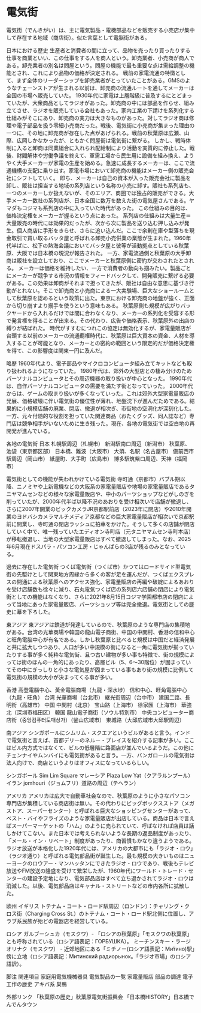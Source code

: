 # 電気街

電気街（でんきがい）は、主に電気製品・電機部品などを販売する小売店が集中して存在する地域（商店街）。似た言葉として電脳街がある。

日本における歴史
生産者と消費者の間に立って、品物を売ったり買ったりする仕事を商業といい、この仕事をする人を商人という。卸売業者、小売商が商人である。卸売業者の別名は問屋という。問屋の機能で最も重要な点は需給調整の機能とされ、これにより品物の価格が決定される。
戦前の家電流通の特徴として、まず全体のリーダーシップを卸売業者がとっていたことがある。GMSのようなチェーンストアが生まれる以前は、卸売商の流通ルートを通してメーカーは全国の市場へ販売していた。
1930年代に家電は上層階級に普及するにとどまっていたが、大衆商品としてラジオがあった。卸売商の中には部品を作らせ、組み立てさせ、ラジオを販売している会社もあった。家内工業の下請けを系列化する仕組みがそこにあり、卸売商の実力は大きなものがあった。対してラジオ商は修理や電子部品を扱う零細小売商だった。戦後、電気街に小売商が集まった理由の一つに、その地に卸売商が存在した点があげられる。戦前の秋葉原は広瀬、山際、広岡しかなかったが、ともかく問屋街は電気街に繋がる。
しかし、戦時体制に入ると卸商は同業組合に入れられ配給制により活動を実質的に停止した。戦後、財閥解体や労働争議を終えて、軍需工場から民生用に設備を組み換え、ようやく大手メーカーが家電の生産を始める。急速に成長するメーカーは、ここで流通機構の支配に乗り出す。家電市場において卸売商の機能はメーカー側の販売会社にシフトしていく。
即ち、メーカーは自己の資本が入った販売会社に製品を卸し、販社は担当する地域の系列店という名称の小売に卸す。販社も系列店も、一つのメーカーしか扱えないが、そのエリア、商圏では独占的販売ができる。大手メーカー数社の系列店が、日本全国に数万を数えた街の電気屋さんである。ヤマダもコジマも系列店の中に入っていた時代があった。
この仕組みの目的は、価格決定権をメーカーが握るという点にあった。
系列店の仕組みは大量生産＝大量販売の時代には効果的だったが、次から次に製品を送り込む押し込みが発生。個人商店に手形をきらせ、さらに追い込んだ。ここで余剰在庫や型落ちを現金取引で買い取るバッタ屋と呼ばれる卸売小売併業の業態が生まれた。1960年代半ばに、松下の熱海会議においてバッタ屋と彼等が活動拠点としている秋葉原、大阪では日本橋の現況が報告された。
一方、家電流通側と秋葉原の大手卸商は販社を設立しており、ここでメーカーと秋葉原側に密約が交わされたとされる。
メーカーは価格を維持したい、一方で消費者の動向も掴みたい。製品ごとにメーカーが競争する市況の情報をフィードバックして、開発販売に繋げる必要がある。この効果は卸商がそれまで担ってきたが、販社は自由な意思に基づき行動がとれない。そこで卸売商と小売商による一大実験場、巨大なショールームとして秋葉原を認めるという政策に出た。東京における卸売商の地盤が強く、正面から切り崩すより搦手を使うという意味もある。
秋葉原側も規模が広がりバックヤードから入れるだけでは間に合わなくなり、メーカーの系列化を受容する形で発言権を得ることが出来る。その代わり、広告や価格表示、秋葉原外の出店の縛りが結ばれた。
時代がすすむにつれこの協定は無効化するが、家電量販店が台頭する以前のメーカーの流通覇権時代に、秋葉原は巨大資本の資金、人材を導入することが可能となり、メーカーとの密約の範囲という限定的だが価格決定権を得て、この影響度は関東一円に及んだ。

略歴
1960年代より、電子部品やマイクロコンピュータ組み立てキットなども取り扱われるようになっていた。
1980年代は、郊外の大型店との棲み分けのためパーソナルコンピュータとその周辺機器の取り扱いが中心となった。
1990年代は、自作パーソナルコンピュータの需要を満たす街となっていった。
2000年代からは、ゲームの取まり扱いが多くなっていった。これは郊外大型家電量販店の発展、価格破壊に伴い電気街の優位性が薄れ、地盤沈下が進んだためである。結果的に小規模店舗の廃業、閉店、撤退が相次ぎ、市街地の空洞化が深刻化した。一方、元々付随的な役割を担っていた関連商品（おたくグッズ、同人誌など）専門店は競争相手がいないために生き残った。現在、各地の電気街では空白地の再開発が進んでいる。

各地の電気街
日本
札幌駅周辺（札幌市）
新潟駅南口周辺（新潟市）
秋葉原、池袋（東京都区部）
日本橋、難波（大阪市）
大須、名駅（名古屋市）
備前西市駅周辺（岡山市）
紙屋町、大手町（広島市）
博多駅筑紫口周辺、天神（福岡市）

電気街としての機能が失われかけている電気街
寺町通（京都市）バブル期以降、ニノミヤや上新電機などの大阪系の家電量販店や地場の家電量販店であるタニヤマムセンなどの様々な家電量販店や、中小のパーツショップなどがしのぎを削っていたが、2000年代半ば以降不況のあおりを受け相次いで店舗が撤退し、さらに2007年開業のビックカメラJR京都駅前店（2023年に閉店）や2010年開業のヨドバシカメラマルチメディア京都などの巨大家電量販店が相次いで京都駅前に開業し、寺町通の閉店ラッシュに拍車をかけた。そうして多くの店舗が閉店していく中で、唯一残っていたエディオン寺町店（元タニヤマムセン寺町本店）が移転撤退し、当地の大型家電量販店はすべて撤退してしまった。なお、2025年6月現在ドスパラ・パソコン工房・じゃんぱらの3店が残るのみとなっている。

過去に存在した電気街
つくば電気街（つくば市）かつてはロードサイド型電気街の先駆けとして関東地方周縁から多くの客が足を運んだが、つくばエクスプレスの開通による秋葉原へのアクセス強化、家電量販店の再編や破綻によるあおりを受け店舗数も徐々に減り、石丸電気つくば店の系列店六店舗の閉店により電気街としての機能はなくなり、さらに2021年8月15日コジマ学園都市店の閉店によって当地にあった家電量販店、パーツショップ等は完全撤退。電気街としての歴史に幕を下ろした。

東アジア
東アジアは鉄道が発達しているので、秋葉原のような専門店の集積地がある。台湾の光華商場や韓国の龍山電子商街、中国の中関村、香港の信和中心と旺角電脳中心が有名である。しかし秋葉原と比べると規模は中国だと経済発展と共に拡大しつつあり、人口が多い中規模の街になると一角に電気街が揃っていたりする事が多く純粋な電気街、且つ古い建物が多い事も特徴で、街の規模によっては街のほんの一角的にあったり、高層ビル（5、6〜30階位）が固まっていてその中にぎっしりと小さな電気屋が固まっている事もあり街の規模に比例して電気街の規模の大小が決まってくる事が多い。

香港
高登電腦中心、黃金電腦商場（九龍・深水埗）
信和中心、旺角電腦中心（九龍・旺角）
台湾
光華商場（台北市）
継光街周辺（台中市）
建国二路、長明街（高雄市）
中国
中関村（北京）
宝山路（上海市）
徐家匯（上海市）
華強北（深圳市福田区）
韓国
龍山電子商街（ソウル特別市）
中央コンピューター商店街（중앙컴퓨터도매상가）（釜山広域市）
東城路（大邱広域市大邱駅周辺）

南アジア
シンガポールにシムリム・スクエアというビルがあると言う。インドで電気街と言えば、首都デリーのネルー・プレイスを紹介する記事が多い。ここはビル内方式ではなくて、ビルの低層階に路面店が並んでいるようだ。この他にチェンナイやムンバイにも電気街があると言う。一方、バンガロールの電気街は法人向けで、商店というよりはオフィスになっているらしい。

シンガポール
Sim Lim Square
マレーシア
Plaza Low Yat（クアラルンプール）
イラン
jomhouri（ジョムフリ）道路の周辺（テヘラン）

アメリカ
アメリカは広大で自動車社会なので、秋葉原のように小さなパソコン専門店が集積している商店街は無い。その代わりにビッグボックスストア（メガストア、スーパーセンター）と呼ばれる巨大なショッピングセンターがあって、ベスト・バイやフライズのような家電量販店が出店している。商品は日本で言えばスーパーマーケットの「ハム」のように売られていて、呼ばなければ店員は話しかけてこない。また日本では考えられないような長期の返品制度があったり、「メール・イン・リベート」制度があったり、商習慣もかなり違うようである。
ラジオ放送が本格化した1920年代には、アメリカの大都市にも「ラジオ・ロウ」（ラジオ通り）と呼ばれる電気部品街が誕生した。最も規模の大きいものはニューヨークのロウアー・マンハッタンにできたラジオ・ロウであり、戦後もテレビ放送やFM放送の隆盛を受けて繁栄したが、1960年代にワールド・トレード・センターの建設予定地になり、電気部品店はすべて立ち退かされてラジオ・ロウは消滅した。以後、電気部品店はキャナル・ストリートなどの市内各所に拡散した。

欧州
イギリス
トテナム・コート・ロード駅周辺（ロンドン）：チャリング・クロス街（Charging Cross St.）のトテナム・コート・ロード駅北側に位置し、アラブ系民族が殆どの電器店を経営している。

ロシア
ガルブーシュカ（モスクワ）- 「ロシアの秋葉原」「モスクワの秋葉原」とも呼称されている（ロシア語表記：ГОРБУШКА）。
ミーチンスキー・ラージオリナク（モスクワ） - 近郊地区にある「ミチノー(ロシア語表記：Ми́тино)駅」傍に立地（ロシア語表記：Митинский радиорынок。「ラジオ市場」のロシア語訳）。

脚注
関連項目
家庭用電気機械器具
電気製品の一覧
家電量販店
部品の調達
電子工作の歴史
アキバ系
巣鴨

外部リンク
「秋葉原の歴史」秋葉原電気街振興会
「日本橋HISTORY」日本橋でんでんタウン